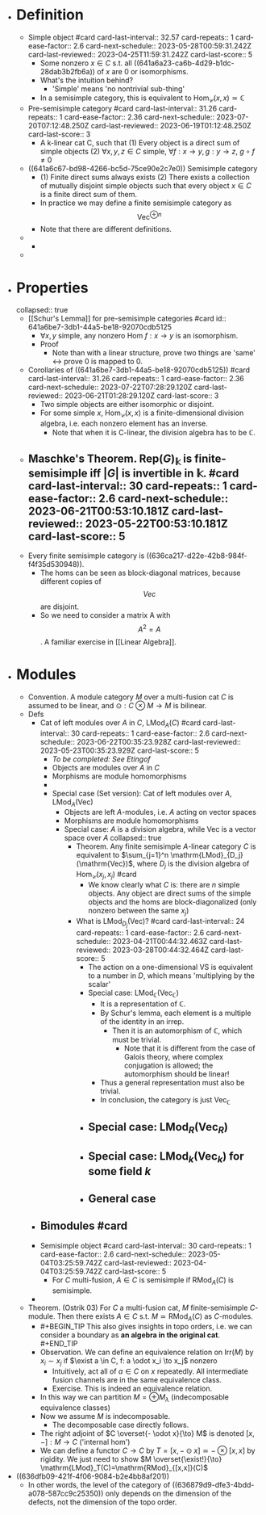 - # Definition
	- Simple object #card
	  card-last-interval:: 32.57
	  card-repeats:: 1
	  card-ease-factor:: 2.6
	  card-next-schedule:: 2023-05-28T00:59:31.242Z
	  card-last-reviewed:: 2023-04-25T11:59:31.242Z
	  card-last-score:: 5
		- Some nonzero $x \in C$ s.t. all ((641a6a23-ca6b-4d29-b1dc-28dab3b2fb6a)) of $x$ are 0 or isomorphisms.
		- What's the intuition behind?
			- 'Simple' means 'no nontrivial sub-thing'
		- In a semisimple category, this is equivalent to $\mathrm{Hom}_{\mathcal{C}}(x,x) \simeq \mathbb C$
	- Pre-semisimple category #card
	  card-last-interval:: 31.26
	  card-repeats:: 1
	  card-ease-factor:: 2.36
	  card-next-schedule:: 2023-07-20T07:12:48.250Z
	  card-last-reviewed:: 2023-06-19T01:12:48.250Z
	  card-last-score:: 3
		- A k-linear cat C, such that 
		  (1) Every object is a direct sum of simple objects
		  (2) $\forall x,y,z \in C$ simple, $\forall f: x \to y, g: y \to z$, $g \circ f \neq 0$
	- ((641a6c67-bd98-4266-bc5d-75ce90e2c7e0)) Semisimple category
		- (1) Finite direct sums always exists
		  (2) There exists a collection of mutually disjoint simple objects such that every object $x \in C$ is a finite direct sum of them.
		- In practice we may define a finite semisimple category as $$\operatorname{Vec}^{\oplus n}$$
		- Note that there are different definitions.
	-
		-
	-
- # Properties
  collapsed:: true
	- [[Schur's Lemma]] for pre-semisimple categories #card
	  id:: 641a6be7-3db1-44a5-be18-92070cdb5125
		- $\forall x,y$ simple, any nonzero Hom $f:x \to y$ is an isomorphism.
		- Proof
			- Note than with a linear structure, prove two things are 'same' <-> prove 0 is mapped to 0.
	- Corollaries of ((641a6be7-3db1-44a5-be18-92070cdb5125)) #card
	  card-last-interval:: 31.26
	  card-repeats:: 1
	  card-ease-factor:: 2.36
	  card-next-schedule:: 2023-07-22T07:28:29.120Z
	  card-last-reviewed:: 2023-06-21T01:28:29.120Z
	  card-last-score:: 3
		- Two simple objects are either isomorphic or disjoint.
		- For some simple $x$, $\mathrm{Hom}_{\mathcal{C}}(x,x)$ is a finite-dimensional division algebra, i.e. each nonzero element has an inverse.
			- Note that when it is C-linear, the division algebra has to be $\mathbb C$.
	- Maschke's Theorem. $\mathrm{Rep}(G)_\mathbb k$ is finite-semisimple iff $|G|$ is invertible in $\mathbb k$. #card
	  card-last-interval:: 30
	  card-repeats:: 1
	  card-ease-factor:: 2.6
	  card-next-schedule:: 2023-06-21T00:53:10.181Z
	  card-last-reviewed:: 2023-05-22T00:53:10.181Z
	  card-last-score:: 5
		-
	- Every finite semisimple category is ((636ca217-d22e-42b8-984f-f4f35d530948)).
		- The homs can be seen as block-diagonal matrices, because different copies of $$Vec$$ are disjoint.
		- So we need to consider a matrix A with $$A^2=A$$.
		  A familiar exercise in [[Linear Algebra]].
- # Modules
	- Convention. A module category $M$ over a multi-fusion cat $C$ is assumed to be linear, and $\odot: C \otimes M \to M$ is bilinear.
	- Defs
		- Cat of left modules over $A$ in $C$, $\mathrm{LMod}_A(C)$  #card
		  card-last-interval:: 30
		  card-repeats:: 1
		  card-ease-factor:: 2.6
		  card-next-schedule:: 2023-06-22T00:35:23.928Z
		  card-last-reviewed:: 2023-05-23T00:35:23.929Z
		  card-last-score:: 5
			- *To be completed: See Etingof*
			- Objects are modules over $A$ in $C$
			- Morphisms are module homomorphisms
			-
			- Special case (Set version): Cat of left modules over $A$, $\mathrm{LMod}_A(\mathrm{Vec})$
				- Objects are left $A$-modules, i.e. $A$ acting on vector spaces
				- Morphisms are module homomorphisms
				- Special case: $A$ is a division algebra, while $\mathrm{Vec}$ is a vector space over $A$
				  collapsed:: true
					- Theorem. Any finite semisimple $A$-linear category $C$ is equivalent to $\sum_{j=1}^n \mathrm{LMod}_{D_j}(\mathrm{Vec})$, where $D_j$ is the division algebra of $\mathrm{Hom}_{\mathcal{C}}(x_j,x_j)$ #card
						- We know clearly what $C$ is: there are $n$ simple objects. Any object are direct sums of the simple objects and the homs are block-diagonalized (only nonzero between the same $x_j$)
					- What is $\mathrm{LMod}_{D_j}(\mathrm{Vec})$? #card
					  card-last-interval:: 24
					  card-repeats:: 1
					  card-ease-factor:: 2.6
					  card-next-schedule:: 2023-04-21T00:44:32.463Z
					  card-last-reviewed:: 2023-03-28T00:44:32.464Z
					  card-last-score:: 5
						- The action on a one-dimensional VS is equivalent to a number in $D$, which means 'multiplying by the scalar'
						- Special case: $\mathrm{LMod}_\mathbb C(\mathrm{Vec}_\mathbb C )$
							- It is a representation of $\mathbb C$.
							- By Schur's lemma, each element is a multiple of the identity in an irrep.
								- Then it is an automorphism of $\mathbb C$, which must be trivial.
									- Note that it is different from the case of Galois theory, where complex conjugation is allowed; the automorphism should be linear!
							- Thus a general representation must also be trivial.
							- In conclusion, the category is just $\mathrm{Vec}_\mathbb C$
						- Special case: $\mathrm{LMod}_R(\mathrm{Vec}_R )$
							-
						- Special case: $\mathrm{LMod}_k(\mathrm{Vec}_k )$ for some field $k$
							-
						- General case
							-
		- Bimodules #card
			-
		- Semisimple object #card
		  card-last-interval:: 30
		  card-repeats:: 1
		  card-ease-factor:: 2.6
		  card-next-schedule:: 2023-05-04T03:25:59.742Z
		  card-last-reviewed:: 2023-04-04T03:25:59.742Z
		  card-last-score:: 5
			- For $C$ multi-fusion, $A \in C$ is semisimple if $\mathrm{RMod}_A(C)$ is semisimple.
		-
	- Theorem. (Ostrik 03) For $C$ a multi-fusion cat, $M$ finite-semisimple $C$-module.
	  Then there exists $A \in C$ s.t. $M \simeq \mathrm{RMod}_A(C)$ as $C$-modules.
		- #+BEGIN_TIP
		  This also gives insights in topo orders, i.e. we can consider a boundary as **an algebra in the original cat**.
		  #+END_TIP
		- Observation. We can define an equivalence relation on $\mathrm{Irr}(M)$ by $x_i \sim x_j$ if $\exist a \in C, f: a \odot x_i \to x_j$ nonzero
			- Intuitively, act all of $a \in C$ on $x$ repeatedly. All intermediate fusion channels are in the same equivalence class.
			- Exercise. This is indeed an equivalence relation.
		- In this way we can partition $M = \oplus M_\lambda$ (indecomposable equivalence classes)
		- Now we assume $M$ is indecomposable.
			- The decomposable case directly follows.
		- The right adjoint of $C \overset{- \odot x}{\to} M$ is denoted $[x,-]: M \to C$ ('internal hom')
		- We can define a functor $C \to C$ by $T=[x,- \odot x]\simeq - \otimes [x,x]$ by rigidity.
		  We just need to show $M \overset{\exist!}{\to} \mathrm{LMod}_T(C)=\mathrm{RMod}_{[x,x]}(C)$
- ((636dfb09-421f-4f06-9084-b2e4bb8af201))
	- In other words, the level of the category of ((636879d9-dfe3-4bdd-a078-587cc9c25350)) only depends on the dimension of the defects, not the dimension of the topo order.